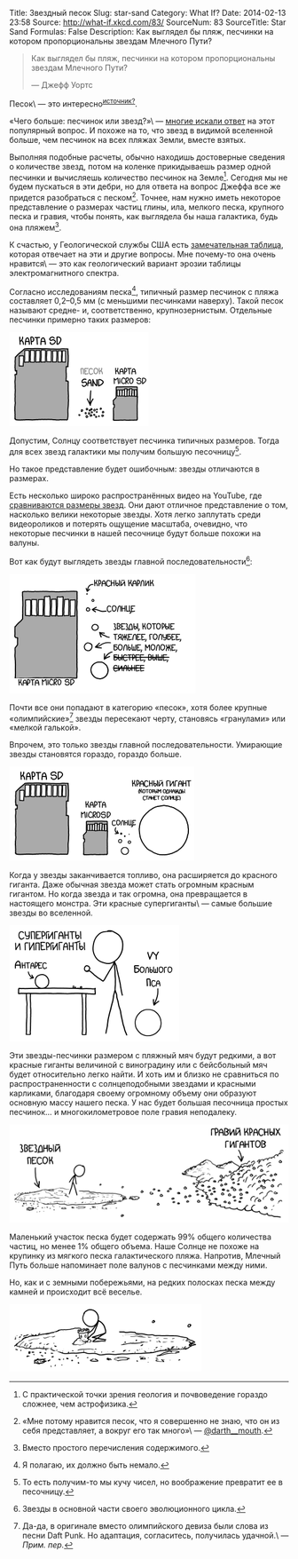 Title: Звездный песок
Slug: star-sand
Category: What If?
Date: 2014-02-13 23:58
Source: http://what-if.xkcd.com/83/
SourceNum: 83
SourceTitle: Star Sand
Formulas: False
Description: Как выглядел бы пляж, песчинки на котором пропорциональны звездам Млечного Пути?

> Как выглядел бы пляж, песчинки на котором пропорциональны звездам Млечного Пути?
>
> — Джефф Уортс

Песок\ — это интересно<sup>[источник?](https://chtoes.li)</sup>.

«Чего больше: песчинок или звезд?»\ — [многие искали ответ](https://www.google.com/search?q=песчинок+или+звезд) на этот популярный вопрос. И похоже на то, что звезд в видимой вселенной больше, чем песчинок на всех пляжах Земли, вместе взятых.

Выполняя подобные расчеты, обычно находишь достоверные сведения о количестве звезд, потом на коленке прикидываешь размер одной песчинки и вычисляешь количество песчинок на Земле[^1]. Сегодня мы не будем пускаться в эти дебри, но для ответа на вопрос Джеффа все же придется разобраться с песком[^2]. Точнее, нам нужно иметь некоторое представление о размерах частиц глины, ила, мелкого песка, крупного песка и гравия, чтобы понять, как выглядела бы наша галактика, будь она пляжем[^3].

[^1]: С практической точки зрения геология и почвоведение гораздо сложнее, чем астрофизика.
[^2]: «Мне потому нравится песок, что я совершенно не знаю, что он из себя представляет, а вокруг его так много»\ — [@darth__mouth](https://twitter.com/darth__mouth/status/200707234840313856).
[^3]: Вместо простого перечисления содержимого.

К счастью, у Геологической службы США есть [замечательная таблица](http://pubs.usgs.gov/of/2003/of03-001/htmldocs/images/chart.pdf), которая отвечает на эти и другие вопросы. Мне почему-то она очень нравится\ — это как геологический вариант эрозии таблицы электромагнитного спектра.

Согласно исследованиям песка[^4], типичный размер песчинок с пляжа составляет 0,2–0,5 мм (с меньшими песчинками наверху). Такой песок называют средне- и, соответственно, крупнозернистым. Отдельные песчинки примерно таких размеров:

[^4]: Я полагаю, их должно быть немало.

![](/uploads/083-star-sand/sand_sd_ru.png "(sandisk)")

Допустим, Солнцу соответствует песчинка типичных размеров. Тогда для всех звезд галактики мы получим большую песочницу[^5].

[^5]: То есть получим-то мы кучу чисел, но воображение превратит ее в песочницу.

Но такое представление будет ошибочным: звезды отличаются в размерах.

Есть несколько широко распространённых видео на YouTube, где [сравниваются размеры звезд](https://www.youtube.com/results?search_query=размеры+звезд). Они дают отличное представление о том, насколько велики некоторые звезды. Хотя легко заплутать среди видеороликов и потерять ощущение масштаба, очевидно, что некоторые песчинки в нашей песочнице будут больше похожи на валуны.

Вот как будут выглядеть звезды главной последовательности[^6]:

[^6]: Звезды в основной части своего эволюционного цикла.

![](/uploads/083-star-sand/sand_dwarfs_ru.png "Все эти звезды технически называются «карликами». Астрономы могли бы кое-чему научиться у простой номенклатуры геологов.")

Почти все они попадают в категорию «песок», хотя более крупные «олимпийские»[^7] звезды пересекают черту, становясь «гранулами» или «мелкой галькой».

[^7]: Да-да, в оригинале вместо олимпийского девиза были слова из песни Daft Punk. Но адаптация, согласитесь, получилась удачной.\ — *Прим. пер.*

Впрочем, это только звезды главной последовательности. Умирающие звезды становятся гораздо, гораздо больше.

![](/uploads/083-star-sand/sand_red_ru.png "Они размером почти с SD-карту!")

Когда у звезды заканчивается топливо, она расширяется до красного гиганта. Даже обычная звезда может стать огромным красным гигантом. Но когда звезда и так огромна, она превращается в настоящего монстра. Эти красные супергиганты\ — самые большие звезды во вселенной.

![](/uploads/083-star-sand/sand_hyper_ru.png "У меня есть неясное ощущение, что я не должен был смотреть прямо на этот камень.")

Эти звезды-песчинки размером с пляжный мяч будут редкими, а вот красные гиганты величиной с виноградину или с бейсбольный мяч будет относительно легко найти. И хоть им и близко не сравниться по распространенности с солнцеподобными звездами и красными карликами, благодаря своему огромному объему они образуют основную массу нашего песка. У нас будет большая песочница простых песчинок… и многокилометровое поле гравия неподалеку.

![](/uploads/083-star-sand/sand_gravel_ru.png "Отстойный пляж.")

Маленький участок песка будет содержать 99% общего количества частиц, но менее 1% общего объема. Наше Солнце не похоже на крупинку из мягкого песка галактического пляжа. Напротив, Млечный Путь больше напоминает поле валунов с песчинками между ними.

Но, как и с земными побережьями, на редких полосках песка между камней и происходит всё веселье.

![](/uploads/083-star-sand/sand_castle.png "Просто на всякий случай: эта картинка не обновляется каждый час.")
